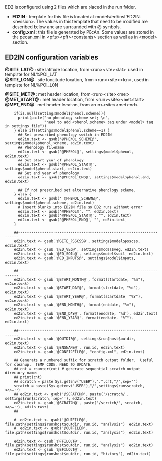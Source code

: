 ED2 is configured using 2 files which are placed in the run folder.

* **ED2IN** : template for this file is located at models/ed/inst/ED2IN.\<revision\>. The values in this template that need to be modified are described below and are surrounded with @ symbols.
* **config.xml** : this file is generated by PEcAn. Some values are stored in the pecan.xml in \<pfts\>\<pft\>\<constants\> section as well as in \<model\> section.

## ED2IN configuration variables

**@SITE_LAT@** : site latitude location, from \<run\>\<site\>\<lat\>, used in template for NL%POI_LAT    
**@SITE_LON@** : site longitude location, from \<run\>\<site\>\<lon\>, used in template for NL%POI_LON  

**@SITE_MET@** : met header location, from \<run\>\<site\>\<met\>  
**@MET_START@** : met header location, from \<run\>\<site\>\<met.start\>  
**@MET_END@** : met header location, from \<run\>\<site\>\<met.end\>  

        if(is.null(settings$model$phenol.scheme)){
          print(paste("no phenology scheme set; \n",
                      "need to add <phenol.scheme> tag under <model> tag in settings file"))
        } else if(settings$model$phenol.scheme==1) {
          ## Set prescribed phenology switch in ED2IN
          ed2in.text <- gsub('@PHENOL_SCHEME@', settings$model$phenol.scheme, ed2in.text)
          ## Phenology filename
          ed2in.text <- gsub('@PHENOL@', settings$model$phenol, ed2in.text)
          ## Set start year of phenology
          ed2in.text <- gsub('@PHENOL_START@', settings$model$phenol.start, ed2in.text)
          ## Set end year of phenology
          ed2in.text <- gsub('@PHENOL_END@', settings$model$phenol.end, ed2in.text)

          ## If not prescribed set alternative phenology scheme.
        } else {
          ed2in.text <- gsub(' @PHENOL_SCHEME@', settings$model$phenol.scheme, ed2in.text)
          # Insert blanks into ED2IN file so ED2 runs without error
          ed2in.text <- gsub('@PHENOL@', "", ed2in.text)
          ed2in.text <- gsub('@PHENOL_START@', "", ed2in.text)
          ed2in.text <- gsub('@PHENOL_END@', "", ed2in.text)
        }

        ##----------------------------------------------------------------------
        ed2in.text <- gsub('@SITE_PSSCSS@', settings$model$psscss, ed2in.text)
        ed2in.text <- gsub('@ED_VEG@', settings$model$veg, ed2in.text)
        ed2in.text <- gsub('@ED_SOIL@', settings$model$soil, ed2in.text)
        ed2in.text <- gsub('@ED_INPUTS@', settings$model$inputs, ed2in.text)

        ##----------------------------------------------------------------------
        ed2in.text <- gsub('@START_MONTH@', format(startdate, "%m"), ed2in.text)
        ed2in.text <- gsub('@START_DAY@', format(startdate, "%d"), ed2in.text)
        ed2in.text <- gsub('@START_YEAR@', format(startdate, "%Y"), ed2in.text)
        ed2in.text <- gsub('@END_MONTH@', format(enddate, "%m"), ed2in.text)
        ed2in.text <- gsub('@END_DAY@', format(enddate, "%d"), ed2in.text)
        ed2in.text <- gsub('@END_YEAR@', format(enddate, "%Y"), ed2in.text)

        ##----------------------------------------------------------------------
        ed2in.text <- gsub('@OUTDIR@', settings$run$host$outdir, ed2in.text)
        ed2in.text <- gsub('@ENSNAME@', run.id, ed2in.text)
        ed2in.text <- gsub('@CONFIGFILE@', "config.xml", ed2in.text)

        ## Generate a numbered suffix for scratch output folder.  Useful for cleanup.  TEMP CODE. NEED TO UPDATE.
        ## cnt = counter(cnt) # generate sequential scratch output directory names
        ## print(cnt)
        ## scratch = paste(Sys.getenv("USER"),".",cnt,"/",sep="")
        scratch = paste(Sys.getenv("USER"),"/",settings$run$scratch, sep='')
        ## ed2in.text <- gsub('@SCRATCH@', paste('/scratch/', settings$run$scratch, sep=''), ed2in.text)
        ed2in.text <- gsub('@SCRATCH@', paste('/scratch/', scratch, sep=''), ed2in.text)
        ##

        #  ed2in.text <- gsub('@OUTFILE@', file.path(settings$run$host$outdir, run.id, "analysis"), ed2in.text)
        #  ed2in.text <- gsub('@OUTFILE@', file.path(settings$run$host$outdir, run.id, "analysis"), ed2in.text)

        ed2in.text <- gsub('@FFILOUT@', file.path(settings$run$host$outdir, run.id, "analysis"), ed2in.text)
        ed2in.text <- gsub('@SFILOUT@', file.path(settings$run$host$outdir, run.id, "history"), ed2in.text)
